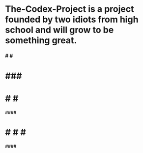 # The-Codex-Project is a project founded by two idiots from high school and will grow to be something great.

### # # ###
 #  ### ##
 #  # # ### 
 
 #### #### ###
 #    #  # #  #
 #### #### ###
